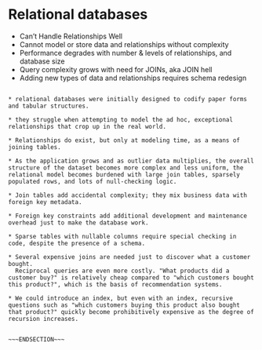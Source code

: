 <!SLIDE bullets>

# Relational databases

  * Can’t Handle Relationships Well
  * Cannot model or store data and relationships without complexity
  * Performance degrades with number & levels of relationships, and database size
  * Query complexity grows with need for JOINs, aka JOIN hell
  * Adding new types of data and relationships requires schema redesign


~~~SECTION:notes~~~

* relational databases were initially designed to codify paper forms and tabular structures.

* they struggle when attempting to model the ad hoc, exceptional relationships that crop up in the real world.

* Relationships do exist, but only at modeling time, as a means of joining tables.

* As the application grows and as outlier data multiplies, the overall structure of the dataset becomes more complex and less uniform, the relational model becomes burdened with large join tables, sparsely populated rows, and lots of null-checking logic.

* Join tables add accidental complexity; they mix business data with foreign key metadata.

* Foreign key constraints add additional development and maintenance overhead just to make the database work.

* Sparse tables with nullable columns require special checking in code, despite the presence of a schema.

* Several expensive joins are needed just to discover what a customer bought.
  Reciprocal queries are even more costly. "What products did a customer buy?" is relatively cheap compared to "which customers bought this product?", which is the basis of recommendation systems.

* We could introduce an index, but even with an index, recursive questions such as "which customers buying this product also bought that product?" quickly become prohibitively expensive as the degree of recursion increases.


~~~ENDSECTION~~~